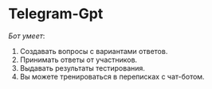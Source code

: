﻿# Telegram-Gpt
*Бот умеет*:
1. Создавать вопросы с вариантами ответов.
2. Принимать ответы от участников.
3. Выдавать результаты тестирования.
4. Вы можете тренироваться в переписках с чат-ботом.


